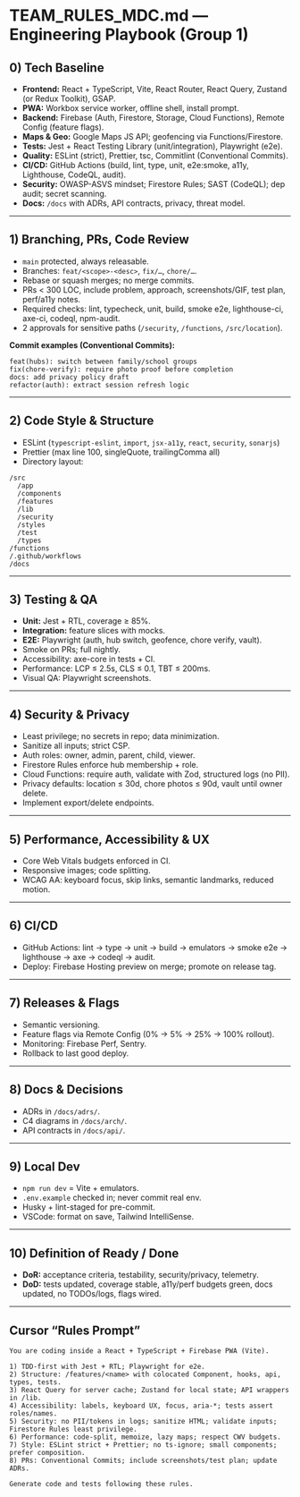 # TEAM_RULES_MDC.md — Engineering Playbook (Group 1)

## 0) Tech Baseline
- **Frontend:** React + TypeScript, Vite, React Router, React Query, Zustand (or Redux Toolkit), GSAP.
- **PWA:** Workbox service worker, offline shell, install prompt.
- **Backend:** Firebase (Auth, Firestore, Storage, Cloud Functions), Remote Config (feature flags).
- **Maps & Geo:** Google Maps JS API; geofencing via Functions/Firestore.
- **Tests:** Jest + React Testing Library (unit/integration), Playwright (e2e).
- **Quality:** ESLint (strict), Prettier, tsc, Commitlint (Conventional Commits).
- **CI/CD:** GitHub Actions (build, lint, type, unit, e2e:smoke, a11y, Lighthouse, CodeQL, audit).
- **Security:** OWASP-ASVS mindset; Firestore Rules; SAST (CodeQL); dep audit; secret scanning.
- **Docs:** `/docs` with ADRs, API contracts, privacy, threat model.

---

## 1) Branching, PRs, Code Review
- `main` protected, always releasable.
- Branches: `feat/<scope>-<desc>`, `fix/…`, `chore/…`.
- Rebase or squash merges; no merge commits.
- PRs < 300 LOC, include problem, approach, screenshots/GIF, test plan, perf/a11y notes.
- Required checks: lint, typecheck, unit, build, smoke e2e, lighthouse-ci, axe-ci, codeql, npm-audit.
- 2 approvals for sensitive paths (`/security`, `/functions`, `/src/location`).

**Commit examples (Conventional Commits):**
```
feat(hubs): switch between family/school groups
fix(chore-verify): require photo proof before completion
docs: add privacy policy draft
refactor(auth): extract session refresh logic
```

---

## 2) Code Style & Structure
- ESLint (`typescript-eslint`, `import`, `jsx-a11y`, `react`, `security`, `sonarjs`)
- Prettier (max line 100, singleQuote, trailingComma all)
- Directory layout:
```
/src
  /app
  /components
  /features
  /lib
  /security
  /styles
  /test
  /types
/functions
/.github/workflows
/docs
```

---

## 3) Testing & QA
- **Unit:** Jest + RTL, coverage ≥ 85%.
- **Integration:** feature slices with mocks.
- **E2E:** Playwright (auth, hub switch, geofence, chore verify, vault).
- Smoke on PRs; full nightly.
- Accessibility: axe-core in tests + CI.
- Performance: LCP ≤ 2.5s, CLS ≤ 0.1, TBT ≤ 200ms.
- Visual QA: Playwright screenshots.

---

## 4) Security & Privacy
- Least privilege; no secrets in repo; data minimization.
- Sanitize all inputs; strict CSP.
- Auth roles: owner, admin, parent, child, viewer.
- Firestore Rules enforce hub membership + role.
- Cloud Functions: require auth, validate with Zod, structured logs (no PII).
- Privacy defaults: location ≤ 30d, chore photos ≤ 90d, vault until owner delete.
- Implement export/delete endpoints.

---

## 5) Performance, Accessibility & UX
- Core Web Vitals budgets enforced in CI.
- Responsive images; code splitting.
- WCAG AA: keyboard focus, skip links, semantic landmarks, reduced motion.

---

## 6) CI/CD
- GitHub Actions: lint → type → unit → build → emulators → smoke e2e → lighthouse → axe → codeql → audit.
- Deploy: Firebase Hosting preview on merge; promote on release tag.

---

## 7) Releases & Flags
- Semantic versioning.
- Feature flags via Remote Config (0% → 5% → 25% → 100% rollout).
- Monitoring: Firebase Perf, Sentry.
- Rollback to last good deploy.

---

## 8) Docs & Decisions
- ADRs in `/docs/adrs/`.
- C4 diagrams in `/docs/arch/`.
- API contracts in `/docs/api/`.

---

## 9) Local Dev
- `npm run dev` = Vite + emulators.
- `.env.example` checked in; never commit real env.
- Husky + lint-staged for pre-commit.
- VSCode: format on save, Tailwind IntelliSense.

---

## 10) Definition of Ready / Done
- **DoR:** acceptance criteria, testability, security/privacy, telemetry.
- **DoD:** tests updated, coverage stable, a11y/perf budgets green, docs updated, no TODOs/logs, flags wired.

---

## Cursor “Rules Prompt”
```
You are coding inside a React + TypeScript + Firebase PWA (Vite).

1) TDD-first with Jest + RTL; Playwright for e2e.
2) Structure: /features/<name> with colocated Component, hooks, api, types, tests.
3) React Query for server cache; Zustand for local state; API wrappers in /lib.
4) Accessibility: labels, keyboard UX, focus, aria-*; tests assert roles/names.
5) Security: no PII/tokens in logs; sanitize HTML; validate inputs; Firestore Rules least privilege.
6) Performance: code-split, memoize, lazy maps; respect CWV budgets.
7) Style: ESLint strict + Prettier; no ts-ignore; small components; prefer composition.
8) PRs: Conventional Commits; include screenshots/test plan; update ADRs.

Generate code and tests following these rules.
```
